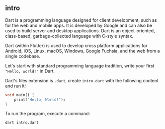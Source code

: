## intro

Dart is a programming language designed for client development, such as for the web and mobile apps. It is developed by Google and can also be used to build server and desktop applications. Dart is an object-oriented, class-based, garbage-collected language with C-style syntax.

Dart (within Flutter) is used to develop cross platform applications for Android, iOS, Linux, macOS, Windows, Google Fuchsia, and the web from a single codebase.

Let's start with standard programming language tradition, write your first `"Hello, world!"` in Dart.

Dart's files extension is `.dart`, create `intro.dart` with the following content and run it!

```dart
void main() {
	print("Hello, World!");
}
```

To run the program, execute a command:

```bash
dart intro.dart
```
